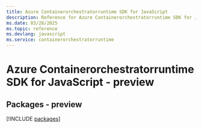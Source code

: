```yaml
---
title: Azure Containerorchestratorruntime SDK for JavaScript
description: Reference for Azure Containerorchestratorruntime SDK for JavaScript
ms.date: 03/28/2025
ms.topic: reference
ms.devlang: javascript
ms.service: containerorchestratorruntime
---
```

# Azure Containerorchestratorruntime SDK for JavaScript - preview
## Packages - preview
[!INCLUDE [packages](containerorchestratorruntime-index.md)]